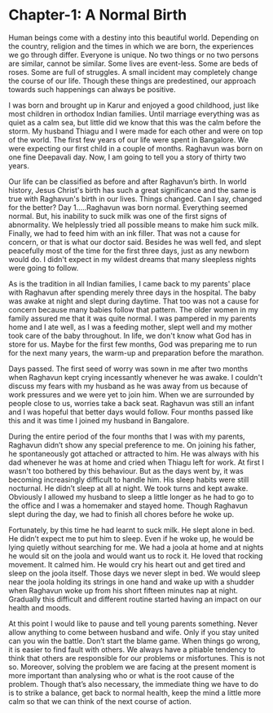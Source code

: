 # Chapter-1: A Normal Birth

Human beings come with a destiny into this beautiful world. Depending on the country, religion and the times in which we are born, the experiences we go through differ. Everyone is unique. No two things or no two persons are similar, cannot be similar. Some lives are event-less. Some are beds of roses. Some are full of struggles. A small incident may completely change the course of our life. Though these things are predestined, our approach towards such happenings can always be positive.

I was born and brought up in Karur and enjoyed a good childhood, just like most children in orthodox Indian families. Until marriage everything was as quiet as a calm sea, but little did we know that this was the calm before the storm. My husband Thiagu and I were made for each other and were on top of the world. The first few years of our life were spent in Bangalore. We were expecting our first child in a couple of months. Raghavun was born on one fine Deepavali day. Now, I am going to tell you a story of thirty two years.

Our life can be classified as before and after Raghavun’s birth. In world history, Jesus Christ's birth has such a great significance and the same is true with Raghavun's birth in our lives. Things changed. Can I say, changed for the better? Day 1…..Raghavun was born normal. Everything seemed normal. But, his inability to suck milk was one of the first signs of abnormality. We helplessly tried all possible means to make him suck milk. Finally, we had to feed him with an ink filler. That was not a cause for concern, or that is what our doctor said. Besides he was well fed, and slept peacefully most of the time for the first three days, just as any newborn would do. I didn't expect in my wildest dreams that many sleepless nights were going to follow.

As is the tradition in all Indian families, I came back to my parents' place with Raghavun after spending merely three days in the hospital. The baby was awake at night and slept during daytime. That too was not a cause for concern because many babies follow that pattern. The older women in my family assured me that it was quite normal. I was pampered in my parents home and I ate well, as I was a feeding mother, slept well and my mother took care of the baby throughout. In life, we don't know what God has in store for us. Maybe for the first few months, God was preparing me to run for the next many years, the warm-up and preparation before the marathon.

Days passed. The first seed of worry was sown in me after two months when Raghavun kept crying incessantly whenever he was awake. I couldn't discuss my fears with my husband as he was away from us because of work pressures and we were yet to join him. When we are surrounded by people close to us, worries take a back seat. Raghavun was still an infant and I was hopeful that better days would follow. Four months passed like this and it was time I joined my husband in Bangalore.

During the entire period of the four months that I was with my parents, Raghavun didn’t show any special preference to me. On joining his father, he spontaneously got attached or attracted to him. He was always with his dad whenever he was at home and cried when Thiagu left for work. At first I wasn't too bothered by this behaviour. But as the days went by, it was becoming increasingly difficult to handle him. His sleep habits were still nocturnal. He didn’t sleep at all at night. We took turns and kept awake. Obviously I allowed my husband to sleep a little longer as he had to go to the office and I was a homemaker and stayed home. Though Raghavun slept during the day, we had to finish all chores before he woke up. 

Fortunately, by this time he had learnt to suck milk. He slept alone in bed. He didn’t expect me to put him to sleep. Even if he woke up, he would be lying quietly without searching for me. We had a joola at home and at nights he would sit on the joola and would want us to rock it. He loved that rocking movement. It calmed him. He would cry his heart out and get tired and sleep on the joola itself. Those days we never slept in bed. We would sleep near the joola holding its strings in one hand and wake up with a shudder when Raghavun woke up from his short fifteen minutes nap at night. Gradually this difficult and different routine started having an impact on our health and moods. 

At this point I would like to pause and tell young parents something. Never allow anything to come between husband and wife. Only if you stay united can you win the battle. Don’t start the blame game. When things go wrong, it is easier to find fault with others. We always have a pitiable tendency to think that others are responsible for our problems or misfortunes. This is not so. Moreover, solving the problem we are facing at the present moment is more important than analysing who or what is the root cause of the problem. Though that’s also necessary, the immediate thing we have to do is to strike a balance, get back to normal health, keep the mind a little more calm so that we can think of the next course of action.
